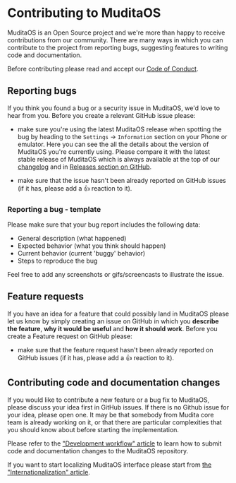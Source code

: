 # Contributing to MuditaOS

MuditaOS is an Open Source project and we're more than happy to receive contributions from our community. There are many ways in which you can contribute to the project from reporting bugs, suggesting features to writing code and documentation.

Before contributing please read and accept our [Code of Conduct](./CODE_OF_CONDUCT.md).

## Reporting bugs

If you think you found a bug or a security issue in MuditaOS, we'd love to hear from you. Before you create a relevant GitHub issue please:

- make sure you're using the latest MuditaOS release when spotting the bug by heading to the `Settings` -> `Information` section on your Phone or emulator. Here you can see the all the details about the version of MuditaOS you're currently using. Please compare it with the latest stable release of MuditaOS which is always available at the top of our [changelog](./changelog.md) and in [Releases section on GitHub](https://github.com/mudita/MuditaOS/releases).

- make sure that the issue hasn't been already reported on GitHub issues (if it has, please add a 👍 reaction to it).

### Reporting a bug - template

Please make sure that your bug report includes the following data:

- General description (what happened)
- Expected behavior (what you think should happen)
- Current behavior (current 'buggy' behavior)
- Steps to reproduce the bug

Feel free to add any screenshots or gifs/screencasts to illustrate the issue.

## Feature requests

If you have an idea for a feature that could possibly land in MuditaOS please let us know by simply creating an issue on GitHub in which you **describe the feature**, **why it would be useful** and **how it should work**. Before you create a Feature request on GitHub please:

- make sure that the feature request hasn't been already reported on GitHub issues (if it has, please add a 👍 reaction to it).

## Contributing code and documentation changes

If you would like to contribute a new feature or a bug fix to MuditaOS, please discuss your idea first in GitHub issues. If there is no Github issue for your idea, please open one. It may be that somebody from Mudita core team is already working on it, or that there are particular complexities that you should know about before starting the implementation.

Please refer to the ["Development workflow" article](./doc/development_workflow.md) to learn how to submit code and documentation changes to the MuditaOS repository.

If you want to start localizing MuditaOS interface please start from [the "Internationalization" article](./doc/i18n.md).

